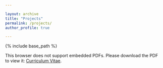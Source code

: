 ```yaml
---

layout: archive
title: "Projects"
permalink: /projects/
author_profile: true

---
```


{% include base_path %}

<object data="../files/cv_JW.pdf" type="application/pdf" width="700px" height="700px">
  <p>This browser does not support embedded PDFs. Please download the PDF to view it: <a href="../files/cv_JW.pdf">Curriculum Vitae</a>.</p>
</object>
